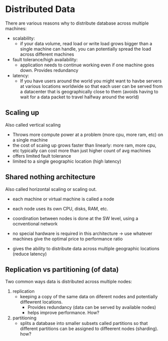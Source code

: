 # Distributed Data

There are various reasons why to distribute database across multiple machines:
- scalability:
    - if your data volume, read load or write load grows bigger than a single machine can handle, you can potentially spread the load across different machines
- fault tolerance/high availability:
    - application needs to continue working even if one machine goes down. Provides redundancy
- latency:
    - If you have users around the world you might want to havbe servers at various locations worldwide so that each user can be served from a datacenter that is geographically close to them (avoids having to wait for a data packet to travel halfway around the world)

## Scaling up
Also called vertical scaling
- Throws more compute power at a problem (more cpu, more ram, etc) on a single machine
- the cost of scaing up grows faster than linearly: more ram, more cpu, etc typically can cost more than just higher count of avg machines
- offers limited fault tolerance
- limited to a single geographic location (high latency)

## Shared nothing architecture

Also called horizontal scaling or scaling out. 

- each machine or virtual machine is called a node
- each node uses its own CPU, disks, RAM, etc.
- coordination between nodes is done at the SW level, using a ocnventional network

- no special hardware is required in this architecture -> use whatever machines give the optimal price to performance ratio
- gives the ability to distribute data across multiple geographic locations (reduce latency)

## Replication vs partitioning (of data)

Two common ways data is distributed across multiple nodes:

1. replication
    - keeping a copy of the same data on diferent nodes and potentially diffewrent locations. 
        - Provides redundancy (data can be served by available nodes)
        - helps improve performance. How?
2. partitioning
    - splits a database into smaller subsets called partitions so that different partitions can be assigned to diffeerent nodes (sharding). how?
    